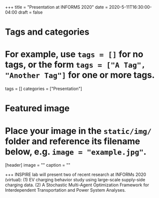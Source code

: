+++
title = "Presentation at INFORMS 2020"
date = 2020-5-11T16:30:00-04:00
draft = false

# Tags and categories
# For example, use `tags = []` for no tags, or the form `tags = ["A Tag", "Another Tag"]` for one or more tags.
tags = []
categories = ["Presentation"]

# Featured image
# Place your image in the `static/img/` folder and reference its filename below, e.g. `image = "example.jpg"`.
[header]
image = ""
caption = ""

+++
INSPIRE lab will present two of recent research at INFORMs 2020 (virtual): (1) EV charging behavior study using large-scale supply-side charging data. (2) A Stochastic Multi-Agent Optimization Framework for Interdependent Transportation and Power System Analyses.
